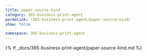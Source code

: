 ```yaml
---
title: paper-source-kind
category: 365-business-print-agent
permalink: /365-business-print-agent/paper-source-kind/
show: false

namespace: 365-business-print-agent
---
```


{% tf _docs/365-business-print-agent/paper-source-kind.md %}